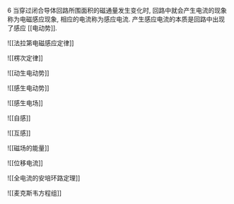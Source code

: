 6 当穿过闭合导体回路所围面积的磁通量发生变化时, 回路中就会产生电流的现象称为电磁感应现象, 相应的电流称为感应电流. 产生感应电流的本质是回路中出现了感应 [[电动势]]. 

![[法拉第电磁感应定律]]

![[楞次定律]]

![[动生电动势]]

![[感生电动势]]

![[感生电场]]

![[自感]]

![[互感]]

![[磁场的能量]]

![[位移电流]]

![[全电流的安培环路定理]]

![[麦克斯韦方程组]]
